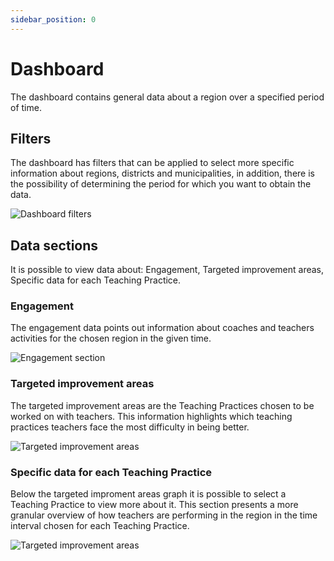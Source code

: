 ```yaml
---
sidebar_position: 0
---
```


# Dashboard

The dashboard contains general data about a region over a specified period of time.

## Filters

The dashboard has filters that can be applied to select more specific information about regions, districts and municipalities, in addition, there is the possibility of determining the period for which you want to obtain the data.

![Dashboard filters](/img/admin_getting_started/admin-dashboard-filters.png)

## Data sections

It is possible to view data about: Engagement, Targeted improvement areas, Specific data for each Teaching Practice.

### Engagement

The engagement data points out information about coaches and teachers activities for the chosen region in the given time.

![Engagement section](/img/admin_getting_started/admin-dashboard-engagement.png)

### Targeted improvement areas

The targeted improvement areas are the Teaching Practices chosen to be worked on with teachers. This information highlights which teaching practices teachers face the most difficulty in being better.

![Targeted improvement areas](/img/admin_getting_started/admin-dashbord-targeted.png)

### Specific data for each Teaching Practice

Below the targeted improment areas graph it is possible to select a Teaching Practice to view more about it. This section presents a more granular overview of how teachers are performing in the region in the time interval chosen for each Teaching Practice.

![Targeted improvement areas](/img/admin_getting_started/admin-dashboard-specific.png)
